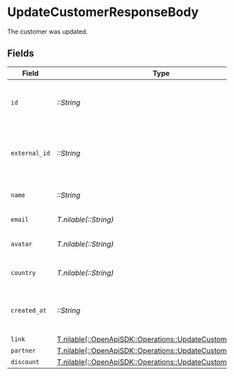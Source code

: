 # UpdateCustomerResponseBody

The customer was updated.


## Fields

| Field                                                                                                            | Type                                                                                                             | Required                                                                                                         | Description                                                                                                      |
| ---------------------------------------------------------------------------------------------------------------- | ---------------------------------------------------------------------------------------------------------------- | ---------------------------------------------------------------------------------------------------------------- | ---------------------------------------------------------------------------------------------------------------- |
| `id`                                                                                                             | *::String*                                                                                                       | :heavy_check_mark:                                                                                               | The unique identifier of the customer in Dub.                                                                    |
| `external_id`                                                                                                    | *::String*                                                                                                       | :heavy_check_mark:                                                                                               | Unique identifier for the customer in the client's app.                                                          |
| `name`                                                                                                           | *::String*                                                                                                       | :heavy_check_mark:                                                                                               | Name of the customer.                                                                                            |
| `email`                                                                                                          | *T.nilable(::String)*                                                                                            | :heavy_minus_sign:                                                                                               | Email of the customer.                                                                                           |
| `avatar`                                                                                                         | *T.nilable(::String)*                                                                                            | :heavy_minus_sign:                                                                                               | Avatar URL of the customer.                                                                                      |
| `country`                                                                                                        | *T.nilable(::String)*                                                                                            | :heavy_minus_sign:                                                                                               | Country of the customer.                                                                                         |
| `created_at`                                                                                                     | *::String*                                                                                                       | :heavy_check_mark:                                                                                               | The date the customer was created.                                                                               |
| `link`                                                                                                           | [T.nilable(::OpenApiSDK::Operations::UpdateCustomerLink)](../../models/operations/updatecustomerlink.md)         | :heavy_minus_sign:                                                                                               | N/A                                                                                                              |
| `partner`                                                                                                        | [T.nilable(::OpenApiSDK::Operations::UpdateCustomerPartner)](../../models/operations/updatecustomerpartner.md)   | :heavy_minus_sign:                                                                                               | N/A                                                                                                              |
| `discount`                                                                                                       | [T.nilable(::OpenApiSDK::Operations::UpdateCustomerDiscount)](../../models/operations/updatecustomerdiscount.md) | :heavy_minus_sign:                                                                                               | N/A                                                                                                              |